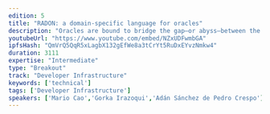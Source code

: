 ```yaml
---
edition: 5
title: "RADON: a domain-specific language for oracles"
description: "Oracles are bound to bridge the gap—or abyss—between the realm of smart contracts and data coming from outside the blockchain. But, at the end of the day, achieving such ambitious goal boils down to removing the inherent indeterminism of real world events by aggregating, filtering and reducing multiple data points into a single one in a predictable way. This is no easy task—even more in the case of decentralized oracles. In this talk we will introduce RADON: a domain-specific language that provides a new ontology and semantics to enable smart contract developers to define how external data will be retrieved, aggregated, filtered, reduced and reported to their contracts. In a learn-by-doing manner, we will reflect on the challenges that we faced and the quirky, wicked and hidden incentives that can be accidentally introduced by poorly constructed queries. Finally, we will also demonstrate relevant tooling for ergonomically creating and troubleshooting oracle queries within the context of existing Solidity projects."
youtubeUrl: "https://www.youtube.com/embed/NZxUDFwmbGA"
ipfsHash: "QmVrQ5QqR5xLagbX132gEfWe8a3tCrYt5RuDxEYvzNmkw4"
duration: 3111
expertise: "Intermediate"
type: "Breakout"
track: "Developer Infrastructure"
keywords: ['technical']
tags: ['Developer Infrastructure']
speakers: ['Mario Cao','Gorka Irazoqui','Adán Sánchez de Pedro Crespo']
---
```

